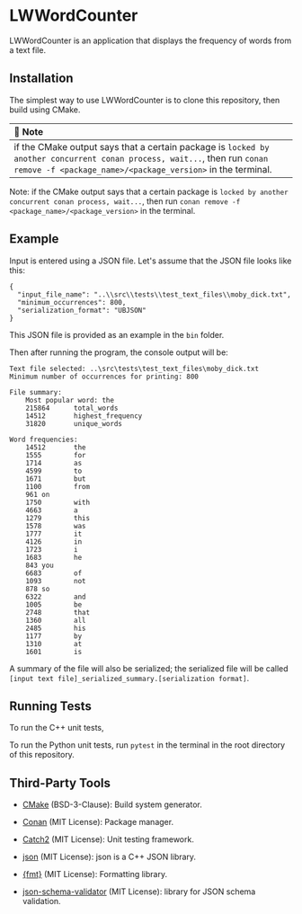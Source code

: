 # LWWordCounter

LWWordCounter is an application that displays the frequency of words from a text file.


## Installation

The simplest way to use LWWordCounter is to clone this repository, then build using CMake.


| :memo: Note                                                                                                                                                                            |
|:---------------------------------------------------------------------------------------------------------------------------------------------------------------------------------------|
| if the CMake output says that a certain package is `locked by another concurrent conan process, wait...`, then run `conan remove -f <package_name>/<package_version>` in the terminal. |


Note: if the CMake output says that a certain package is `locked by another concurrent conan
process, wait...`, then run `conan remove -f <package_name>/<package_version>` in the terminal.


## Example

Input is entered using a JSON file. Let's assume that the JSON file looks like this:

```
{
  "input_file_name": "..\\src\\tests\\test_text_files\\moby_dick.txt",
  "minimum_occurrences": 800,
  "serialization_format": "UBJSON"
}
```

This JSON file is provided as an example in the `bin` folder.

Then after running the program, the console output will be:

```
Text file selected: ..\src\tests\test_text_files\moby_dick.txt
Minimum number of occurrences for printing: 800

File summary:
    Most popular word: the
    215864      total_words
    14512       highest_frequency
    31820       unique_words

Word frequencies:
    14512       the
    1555        for
    1714        as
    4599        to
    1671        but
    1100        from
    961 on
    1750        with
    4663        a
    1279        this
    1578        was
    1777        it
    4126        in
    1723        i
    1683        he
    843 you
    6683        of
    1093        not
    878 so
    6322        and
    1005        be
    2748        that
    1360        all
    2485        his
    1177        by
    1310        at
    1601        is
```

A summary of the file will also be serialized; the serialized file will be called
`[input text file]_serialized_summary.[serialization format]`.


## Running Tests

To run the C++ unit tests, 

To run the Python unit tests, run `pytest` in the terminal in the root directory of this repository.


## Third-Party Tools
- [CMake](https://cmake.org/) (BSD-3-Clause): Build system generator.

- [Conan](https://conan.io/) (MIT License): Package manager.

- [Catch2](https://github.com/catchorg/Catch2/tree/v2.x) (MIT License): Unit testing framework.

- [json](https://github.com/nlohmann/json) (MIT License): json is a C++ JSON library.

- [{fmt}](https://github.com/fmtlib/fmt) (MIT License): Formatting library.

- [json-schema-validator](https://github.com/pboettch/json-schema-validator) (MIT License): library for JSON schema validation.
